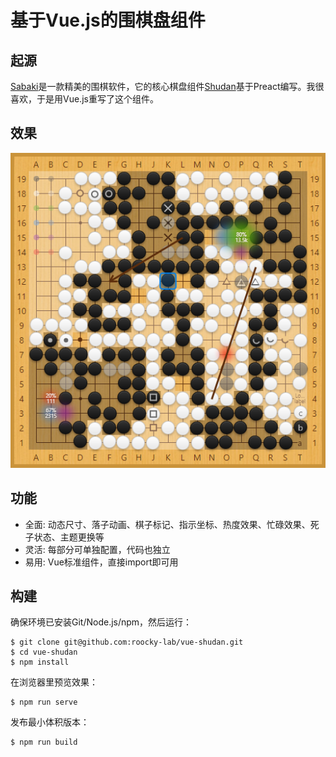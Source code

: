 # 基于Vue.js的围棋盘组件

## 起源

[Sabaki](https://github.com/SabakiHQ/Sabaki)是一款精美的围棋软件，它的核心棋盘组件[Shudan](https://github.com/SabakiHQ/Shudan)基于Preact编写。我很喜欢，于是用Vue.js重写了这个组件。

## 效果

![Screenshot](./screenshot.png)

## 功能

- 全面: 动态尺寸、落子动画、棋子标记、指示坐标、热度效果、忙碌效果、死子状态、主题更换等
- 灵活: 每部分可单独配置，代码也独立
- 易用: Vue标准组件，直接import即可用

## 构建

确保环境已安装Git/Node.js/npm，然后运行：

```shell
$ git clone git@github.com:roocky-lab/vue-shudan.git
$ cd vue-shudan
$ npm install
```

在浏览器里预览效果：

```shell
$ npm run serve
```

发布最小体积版本：

```shell
$ npm run build
```
